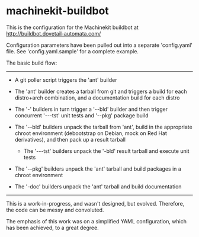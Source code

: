 machinekit-buildbot
===================

This is the configuration for the Machinekit buildbot at
http://buildbot.dovetail-automata.com/

Configuration parameters have been pulled out into a separate
'config.yaml' file.  See 'config.yaml.sample' for a complete example.

The basic build flow:

-----

- A git poller script triggers the 'ant' builder

- The 'ant' builder creates a tarball from git and triggers a build for
  each distro+arch combination, and a documentation build for each distro

- The '<distro>-<arch>' builders in turn trigger a
  '<distro>-<arch>-bld' builder and then trigger concurrent
  '<distro>-<arch>-<rtos>-tst' unit tests and '<distro>-<arch>-pkg'
  package build

- The '<distro>-<arch>-bld' builders unpack the tarball from 'ant',
  build in the appropriate chroot environment (debootstrap on Debian,
  mock on Red Hat derivatives), and then pack up a result tarball

  - The '<distro>-<arch>-<rtos>-tst' builders unpack the '-bld' result
    tarball and execute unit tests

- The '<distro>-<arch>-pkg' builders unpack the 'ant' tarball and
  build packages in a chroot environment

- The '<distro>-doc' builders unpack the 'ant' tarball and build
  documentation

-----

This is a work-in-progress, and wasn't designed, but evolved.
Therefore, the code can be messy and convoluted.

The emphasis of this work was on a simplified YAML configuration,
which has been achieved, to a great degree.
